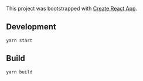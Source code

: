 This project was bootstrapped with [Create React App](https://github.com/facebookincubator/create-react-app).

## Development

`yarn start`

## Build

`yarn build`
